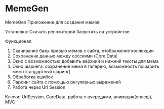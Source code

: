 # MemeGen

MemeGen
Приложение для создания мемов 

Установка:
Скачать репозиторий
Запустить на устройстве

Функционал:
1. Скачивание базы превью мемов с сайта, отображение коллекции
2. Сохранение данных между сессиями (Core Data)
3. Окно с возможностью добавить верхний и нижний тексты для мема 
4. Окно шаринга: сохранение мема в галерею, возможность пошарить мем (стандартный шаринг)
5. Обработка ошибок
6. Парсинг сайта с помощью регулярных выражений
7. Работа через Url Session 

Ключи: UrlSession, CoreData, работа с очередями, анимация(сплеш), MVC 
